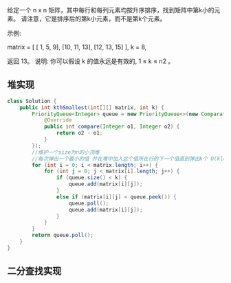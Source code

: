给定一个 n x n 矩阵，其中每行和每列元素均按升序排序，找到矩阵中第k小的元素。
请注意，它是排序后的第k小元素，而不是第k个元素。

示例:

matrix = [
   [ 1,  5,  9],
   [10, 11, 13],
   [12, 13, 15]
],
k = 8,

返回 13。
说明: 
你可以假设 k 的值永远是有效的, 1 ≤ k ≤ n2 。



## 堆实现

```java
class Solution {
    public int kthSmallest(int[][] matrix, int k) {
        PriorityQueue<Integer> queue = new PriorityQueue<>(new Comparator<Integer>() {
            @Override
            public int compare(Integer o1, Integer o2) {
                return o2 - o1;
            }
        });
        //维护一个size为n的小顶堆
        //每次弹出一个最小的值 并在堆中加入这个值所在行的下一个值直到弹出k个 O(klogn)
        for (int i = 0; i < matrix.length; i++) {
            for (int j = 0; j < matrix[i].length; j++) {
                if (queue.size() < k) {
                    queue.add(matrix[i][j]);
                }
                else if (matrix[i][j] < queue.peek()) {
                    queue.poll();
                    queue.add(matrix[i][j]);
                }
            }
        }
        return queue.poll();       
    }
}
```



## 二分查找实现

```java

```

